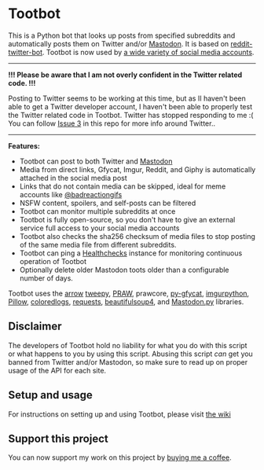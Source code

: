 # Tootbot

This is a Python bot that looks up posts from specified subreddits and automatically posts them on Twitter and/or 
[Mastodon](https://joinmastodon.org/). It is based on 
[reddit-twitter-bot](https://github.com/rhiever/reddit-twitter-bot). Tootbot is now used by 
[a wide variety of social media accounts](https://github.com/corbindavenport/tootbot/wiki/Accounts-using-Tootbot).

---

**!!! Please be aware that I am not overly confident in the Twitter related code.  !!!** 

Posting to Twitter seems to be working at this time, but as II haven't been able to get a Twitter developer account, 
I haven't been able to properly test the Twitter related code in Tootbot. Twitter has stopped responding to me :(  
You can follow [Issue 3](https://gitlab.com/marvin8/tootbot/-/issues/3) in this repo for more info around Twitter..


---

**Features:**

* Tootbot can post to both Twitter and [Mastodon](https://joinmastodon.org/)
* Media from direct links, Gfycat, Imgur, Reddit, and Giphy is automatically attached in the social media post
* Links that do not contain media can be skipped, ideal for meme accounts like 
  [@badreactiongifs](https://twitter.com/badreactiongifs)
* NSFW content, spoilers, and self-posts can be filtered
* Tootbot can monitor multiple subreddits at once
* Tootbot is fully open-source, so you don't have to give an external service full access to your social media accounts
* Tootbot also checks the sha256 checksum of media files to stop posting of the same media file from different subreddits.
* Tootbot can ping a [Healthchecks](https://healthchecks.io/) instance for monitoring continuous operation of Tootbot
* Optionally delete older Mastodon toots older than a configurable number of days.

Tootbot uses the 
[arrow](https://arrow.readthedocs.io/en/stable/)
[tweepy](https://github.com/tweepy/tweepy), 
[PRAW](https://praw.readthedocs.io/en/latest/), prawcore,
[py-gfycat](https://github.com/ankeshanand/py-gfycat),
[imgurpython](https://github.com/Imgur/imgurpython), 
[Pillow](https://github.com/python-pillow/Pillow), 
[coloredlogs](https://coloredlogs.readthedocs.io/en/latest/),
[requests](https://github.com/psf/requests),
[beautifulsoup4](http://www.crummy.com/software/BeautifulSoup/bs4/),
and [Mastodon.py](https://github.com/halcy/Mastodon.py) libraries. 

## Disclaimer

The developers of Tootbot hold no liability for what you do with this script or what happens to you by using this script. Abusing this script *can* get you banned from Twitter and/or Mastodon, so make sure to read up on proper usage of the API for each site.

## Setup and usage

For instructions on setting up and using Tootbot, please visit [the wiki](https://gitlab.com/marvin8/tootbot/-/wikis/home)

## Support this project

You can now support my work on this project by [buying me a coffee](https://www.buymeacoffee.com/marvin8).
